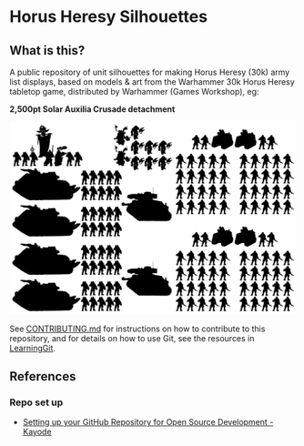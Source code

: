 # Horus Heresy Silhouettes

## What is this?
A public repository of unit silhouettes for making Horus Heresy (30k) army list displays, based on models & art from the Warhammer 30k Horus Heresy tabletop game, distributed by Warhammer (Games Workshop), eg:

**2,500pt Solar Auxilia Crusade detachment**

![Examples/CADracosan.svg](Examples/CADracosan.svg)

See [CONTRIBUTING.md](CONTRIBUTING.md) for instructions on how to contribute to this repository, and for details on how to use Git, see the resources in [LearningGit](LearningGit/Getting_started_with_Git.md).

## References
### Repo set up
- [Setting up your GitHub Repository for Open Source Development - Kayode](https://dev.to/zt4ff_1/setting-up-your-github-repository-for-open-source-development-43ce)
